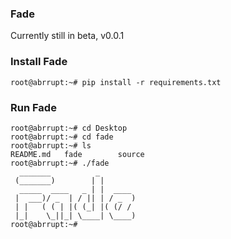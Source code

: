 ### Fade
Currently still in beta, v0.0.1

### Install Fade
```
root@abrrupt:~# pip install -r requirements.txt
```
### Run Fade
```
root@abrrupt:~# cd Desktop
root@abrrupt:~# cd fade
root@abrrupt:~# ls
README.md	fade		source
root@abrrupt:~# ./fade
  _______          _       
 (_______)        | |        
  _____  ____   _ | |  ____  
 |  ___)/ _  | / || | / _  ) 
 | |   ( ( | |( (_| |( (/ /  
 |_|    \_||_| \____| \____)
root@abrrupt:~# 
```
